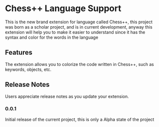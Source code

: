 # Chess++ Language Support

This is the new brand extension for language called Chess++, this project was born as a scholar project, and is in current development, anyway this extension will help you to make it easier to understand since it has the syntax and color for the words in the language

## Features

The extension allows you to colorize the code written in Chess++, such as keywords, objects, etc.

## Release Notes

Users appreciate release notes as you update your extension.

### 0.0.1

Initial release of the current project, this is only a Alpha state of the project